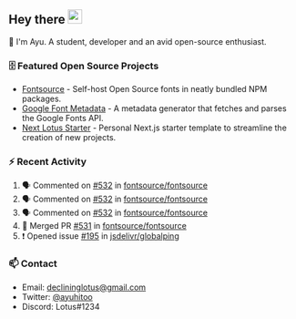 ## Hey there <img src="https://media.giphy.com/media/hvRJCLFzcasrR4ia7z/giphy.gif" width="25" height="25">

📝 I'm Ayu. A student, developer and an avid open-source enthusiast.

### 🗄 Featured Open Source Projects

- [Fontsource](https://github.com/fontsource/fontsource) - Self-host Open Source fonts in neatly bundled NPM packages.
- [Google Font Metadata](https://github.com/fontsource/google-font-metadata) - A metadata generator that fetches and parses the Google Fonts API.
- [Next Lotus Starter](https://github.com/DecliningLotus/next-lotus-starter) - Personal Next.js starter template to streamline the creation of new projects.

### ⚡ Recent Activity

<!--START_SECTION:activity-->

1. 🗣 Commented on [#532](https://github.com/fontsource/fontsource/issues/532) in [fontsource/fontsource](https://github.com/fontsource/fontsource)
2. 🗣 Commented on [#532](https://github.com/fontsource/fontsource/issues/532) in [fontsource/fontsource](https://github.com/fontsource/fontsource)
3. 🗣 Commented on [#532](https://github.com/fontsource/fontsource/issues/532) in [fontsource/fontsource](https://github.com/fontsource/fontsource)
4. 🎉 Merged PR [#531](https://github.com/fontsource/fontsource/pull/531) in [fontsource/fontsource](https://github.com/fontsource/fontsource)
5. ❗️ Opened issue [#195](https://github.com/jsdelivr/globalping/issues/195) in [jsdelivr/globalping](https://github.com/jsdelivr/globalping)
<!--END_SECTION:activity-->

### 📫 Contact

- Email: declininglotus@gmail.com
- Twitter: [@ayuhitoo](https://twitter.com/ayuhitoo)
- Discord: Lotus#1234
